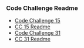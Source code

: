 ### Code Challenge Readme

- [Code Challenge 15](https://github.com/mdwohl/data-structures-and-algorithms/tree/master/DataStructures/src/main/java/DataStructures)
- [CC 15 Readme](https://github.com/mdwohl/data-structures-and-algorithms/blob/master/challenges/src/assets/resources/tree.md)
- [Code Challenge 31](https://github.com/mdwohl/data-structures-and-algorithms/tree/master/challenges/src/main/java/repeatedWord)
- [CC 31 Readme](https://github.com/mdwohl/data-structures-and-algorithms/blob/master/challenges/src/assets/resources/repeatedword.md)


